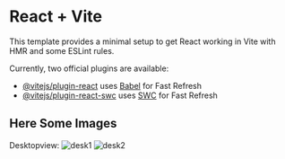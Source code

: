 # React + Vite

This template provides a minimal setup to get React working in Vite with HMR and some ESLint rules.

Currently, two official plugins are available:

- [@vitejs/plugin-react](https://github.com/vitejs/vite-plugin-react/blob/main/packages/plugin-react/README.md) uses [Babel](https://babeljs.io/) for Fast Refresh
- [@vitejs/plugin-react-swc](https://github.com/vitejs/vite-plugin-react-swc) uses [SWC](https://swc.rs/) for Fast Refresh


## Here Some Images 
Desktopview:
![desk1](https://github.com/jay9949/My-portfolio/assets/115682697/57a91c16-8554-41a5-a0fa-864cff1986f8)
![desk2](https://github.com/jay9949/My-portfolio/assets/115682697/b3089a3b-1363-4777-9295-35dcb5f45ddc)

